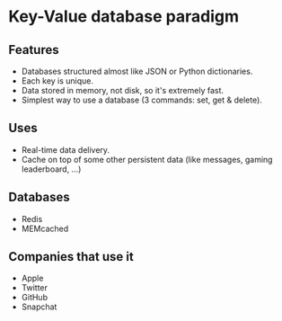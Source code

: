 # Key-Value database paradigm

## Features

- Databases structured almost like JSON or Python dictionaries.
- Each key is unique.
- Data stored in memory, not disk, so it's extremely fast.
- Simplest way to use a database (3 commands: set, get & delete).

## Uses

- Real-time data delivery.
- Cache on top of some other persistent data (like messages, gaming leaderboard, ...)

## Databases

- Redis
- MEMcached

## Companies that use it

- Apple
- Twitter
- GitHub
- Snapchat
